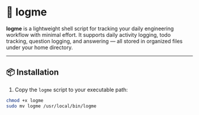 # 📝 logme

**logme** is a lightweight shell script for tracking your daily engineering workflow with minimal effort. It supports daily activity logging, todo tracking, question logging, and answering — all stored in organized files under your home directory.

---

## 📦 Installation

1. Copy the `logme` script to your executable path:

```bash
chmod +x logme
sudo mv logme /usr/local/bin/logme
